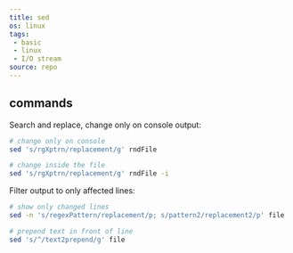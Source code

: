 ```yaml
---
title: sed
os: linux
tags:
 - basic
 - linux
 - I/O stream
source: repo
---
```


## commands

Search and replace, change only on console output:

```bash
# change only on console
sed 's/rgXptrn/replacement/g' rndFile

# change inside the file
sed 's/rgXptrn/replacement/g' rndFile -i
```

Filter output to only affected lines:

```bash
# show only changed lines
sed -n 's/regexPattern/replacement/p; s/pattern2/replacement2/p' file

# prepend text in front of line
sed 's/^/text2prepend/g' file
```

